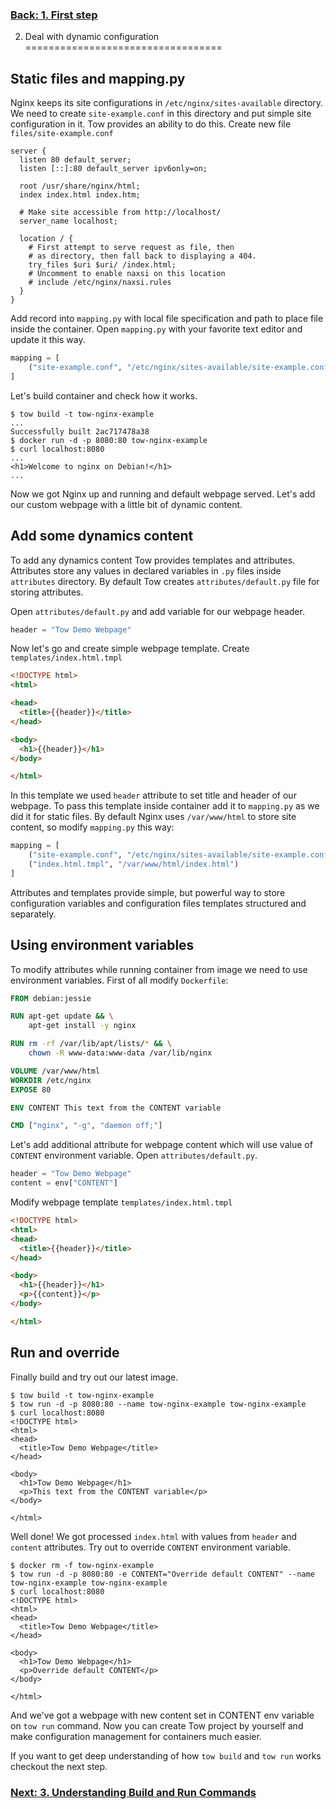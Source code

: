 ### [Back: 1. First step](step-1-first-step.md)

2. Deal with dynamic configuration
==================================

## Static files and mapping.py

Nginx keeps its site configurations in `/etc/nginx/sites-available` directory. We need to create `site-example.conf` in this directory and put simple site configuration in it. Tow provides an ability to do this. Create new file `files/site-example.conf`

```Nginx
server {
  listen 80 default_server;
  listen [::]:80 default_server ipv6only=on;

  root /usr/share/nginx/html;
  index index.html index.htm;

  # Make site accessible from http://localhost/
  server_name localhost;

  location / {
    # First attempt to serve request as file, then
    # as directory, then fall back to displaying a 404.
    try_files $uri $uri/ /index.html;
    # Uncomment to enable naxsi on this location
    # include /etc/nginx/naxsi.rules
  }
}
```

Add record into `mapping.py` with local file specification and path to place file inside the container. Open `mapping.py` with your favorite text editor and update it this way.

```python
mapping = [
    ("site-example.conf", "/etc/nginx/sites-available/site-example.conf")
]
```

Let's build container and check how it works.

```console
$ tow build -t tow-nginx-example
...
Successfully built 2ac717478a38
$ docker run -d -p 8080:80 tow-nginx-example
$ curl localhost:8080
...
<h1>Welcome to nginx on Debian!</h1>
...
```

Now we got Nginx up and running and default webpage served. Let's add our custom webpage with a little bit of dynamic content.

## Add some dynamics content

To add any dynamics content Tow provides templates and attributes. Attributes store any values in declared variables in `.py` files inside `attributes` directory. By default Tow creates `attributes/default.py` file for storing attributes.

Open `attributes/default.py` and add variable for our webpage header.

```python
header = "Tow Demo Webpage"
```

Now let's go and create simple webpage template. Create `templates/index.html.tmpl`

```html
<!DOCTYPE html>
<html>

<head>
  <title>{{header}}</title>
</head>

<body>
  <h1>{{header}}</h1>
</body>

</html>
```

In this template we used `header` attribute to set title and header of our webpage. To pass this template inside container add it to `mapping.py` as we did it for static files. By default Nginx uses `/var/www/html` to store site content, so modify `mapping.py` this way:

```python
mapping = [
    ("site-example.conf", "/etc/nginx/sites-available/site-example.conf"),
    ("index.html.tmpl", "/var/www/html/index.html")
]

```

Attributes and templates provide simple, but powerful way to store configuration variables and configuration files templates structured and separately.

## Using environment variables

To modify attributes while running container from image we need to use environment variables. First of all modify `Dockerfile`:

```Dockerfile
FROM debian:jessie

RUN apt-get update && \
    apt-get install -y nginx

RUN rm -rf /var/lib/apt/lists/* && \
    chown -R www-data:www-data /var/lib/nginx

VOLUME /var/www/html
WORKDIR /etc/nginx
EXPOSE 80

ENV CONTENT This text from the CONTENT variable

CMD ["nginx", "-g", "daemon off;"]
```

Let's add additional attribute for webpage content which will use value of `CONTENT` environment variable. Open `attributes/default.py`.

```python
header = "Tow Demo Webpage"
content = env["CONTENT"]
```

Modify webpage template `templates/index.html.tmpl`

```html
<!DOCTYPE html>
<html>
<head>
  <title>{{header}}</title>
</head>

<body>
  <h1>{{header}}</h1>
  <p>{{content}}</p>
</body>

</html>
```

## Run and override

Finally build and try out our latest image.

```console
$ tow build -t tow-nginx-example
$ tow run -d -p 8080:80 --name tow-nginx-example tow-nginx-example
$ curl localhost:8080
<!DOCTYPE html>
<html>
<head>
  <title>Tow Demo Webpage</title>
</head>

<body>
  <h1>Tow Demo Webpage</h1>
  <p>This text from the CONTENT variable</p>
</body>

</html>
```

Well done! We got processed `index.html` with values from `header` and `content` attributes. Try out to override `CONTENT` environment variable.

```console
$ docker rm -f tow-nginx-example
$ tow run -d -p 8080:80 -e CONTENT="Override default CONTENT" --name tow-nginx-example tow-nginx-example
$ curl localhost:8080
<!DOCTYPE html>
<html>
<head>
  <title>Tow Demo Webpage</title>
</head>

<body>
  <h1>Tow Demo Webpage</h1>
  <p>Override default CONTENT</p>
</body>

</html>
```

And we've got a webpage with new content set in CONTENT env variable on `tow run` command. Now you can create Tow project by yourself and make configuration management for containers much easier.

If you want to get deep understanding of how `tow build` and `tow run` works checkout the next step.

### [Next: 3. Understanding Build and Run Commands](#)





